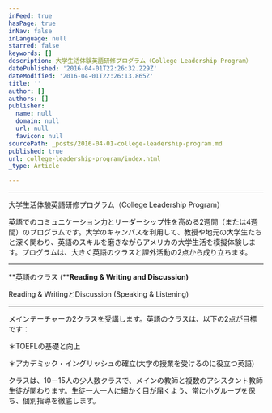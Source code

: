 ```yaml
---
inFeed: true
hasPage: true
inNav: false
inLanguage: null
starred: false
keywords: []
description: 大学生活体験英語研修プログラム（College Leadership Program）
datePublished: '2016-04-01T22:26:32.229Z'
dateModified: '2016-04-01T22:26:13.865Z'
title: ''
author: []
authors: []
publisher:
  name: null
  domain: null
  url: null
  favicon: null
sourcePath: _posts/2016-04-01-college-leadership-program.md
published: true
url: college-leadership-program/index.html
_type: Article

---
```

****

大学生活体験英語研修プログラム（College Leadership Program）

英語でのコミュニケーション力とリーダーシップ性を高める2週間（または4週間）のプログラムです。大学のキャンパスを利用して、教授や地元の大学生たちと深く関わり、英語のスキルを磨きながらアメリカの大学生活を模擬体験します。プログラムは、大きく英語のクラスと課外活動の2点から成り立ちます。

****

**英語のクラス (****Reading
& Writing and Discussion)**

Reading & WritingとDiscussion (Speaking & Listening)

****

メインテーチャーの2クラスを受講します。英語のクラスは、以下の2点が目標です：　　　　　　　　　　　　　　　　

＊TOEFLの基礎と向上　　　　　　　　　　　　　　　　　

＊アカデミック・イングリッシュの確立(大学の授業を受けるのに役立つ英語)

クラスは、10－15人の少人数クラスで、メインの教師と複数のアシスタント教師生徒が関わります。生徒一人一人に細かく目が届くよう、常に小グループを保ち、個別指導を徹底します。